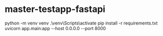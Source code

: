 # master-testapp-fastapi


python -m venv venv 
.\venv\Scripts\activate
pip install -r requirements.txt
uvicorn app.main:app --host 0.0.0.0 --port 8000